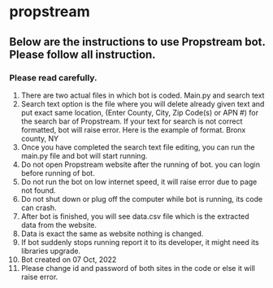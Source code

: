 # propstream
## Below are the instructions to use Propstream bot. Please follow all instruction.
### Please read carefully.
1. There are two actual files in which bot is coded.
Main.py and search text
2. Search text option is the file where you will delete already given text and put exact same 
location, (Enter County, City, Zip Code(s) or APN #) for the search bar of 
Propstream. If your text for search is not correct formatted, bot will raise error.
Here is the example of format. Bronx county, NY
3. Once you have completed the search text file editing, you can run the main.py file and bot 
will start running.
4. Do not open Propstream website after the running of bot. you can login before running of 
bot.
5. Do not run the bot on low internet speed, it will raise error due to page not found.
6. Do not shut down or plug off the computer while bot is running, its code can crash.
7. After bot is finished, you will see data.csv file which is the extracted data from the website.
8. Data is exact the same as website nothing is changed.
9. If bot suddenly stops running report it to its developer, it might need its libraries upgrade.
10. Bot created on 07 Oct, 2022
11. Please change id and password of both sites in the code or else it will raise error.
